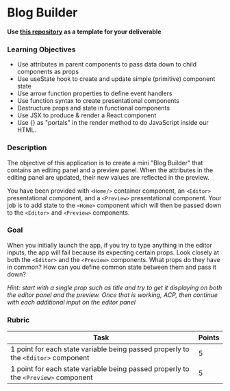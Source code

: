 # Blog Builder
**Use [this repository](https://github.com/alchemycodelab/react-blog-builder/) as a template for your deliverable**
### Learning Objectives

- Use attributes in parent components to pass data down to child components as props
- Use useState hook to create and update simple (primitive) component state
- Use arrow function properties to define event handlers
- Use function syntax to create presentational components
- Destructure props and state in functional components
- Use JSX to produce & render a React component
- Use {} as "portals" in the render method to do JavaScript inside our HTML.

### Description

The objective of this application is to create a mini "Blog Builder" that contains an editing panel and a preview panel. When the attributes in the editing panel are updated, their new values are reflected in the preview.

You have been provided with `<Home/>` container component, an `<Editor>` presentational component, and a `<Preview>` presentational component. Your job is to add state to the `<Home>` component which will then be passed down to the `<Editor>` and `<Preview>` components.

### Goal

When you initially launch the app, if you try to type anything in the editor inputs, the app will fail because its expecting certain props. Look closely at both the `<Editor>` and the `<Preview>` components. What props do they have in common? How can you define common state between them and pass it down?

_Hint: start with a single prop such as title and try to get it displaying on both the editor panel and the preview. Once that is working, ACP, then continue with each additional input on the editor panel_

### Rubric

| Task                                                                               | Points |
| ---------------------------------------------------------------------------------- | ------ |
| 1 point for each state variable being passed properly to the `<Editor>` component  | 5      |
| 1 point for each state variable being passed properly to the `<Preview>` component | 5      |
